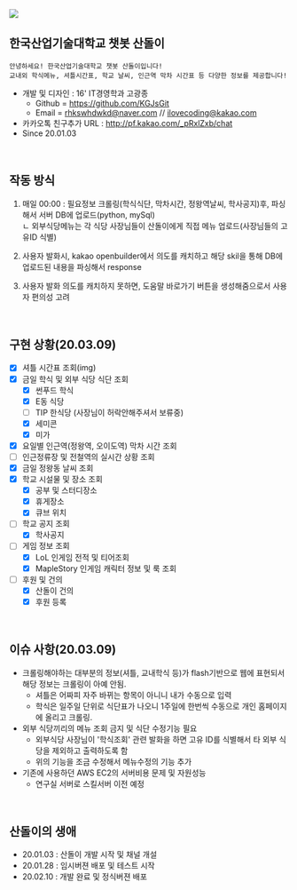 
<img src = "https://github.com/KGJsGit/sandol_bot/blob/master/%EC%82%B0%EB%8F%8C%EC%9D%B4jpeg.jpg?raw=true">

## 한국산업기술대학교 챗봇 산돌이
```
안녕하세요! 한국산업기술대학교 챗봇 산돌이입니다!
교내외 학식메뉴, 셔틀시간표, 학교 날씨, 인근역 막차 시간표 등 다양한 정보를 제공합니다!
```
- 개발 및 디자인 : 16' IT경영학과 고광종
  - Github = https://github.com/KGJsGit
  - Email = rhkswhdwkd@naver.com // ilovecoding@kakao.com
- 카카오톡 친구추가 URL : http://pf.kakao.com/_pRxlZxb/chat
- Since 20.01.03
<br/>

## 작동 방식
1. 매일 00:00 : 필요정보 크롤링(학식식단, 막차시간, 정왕역날씨, 학사공지)후, 파싱해서 서버 DB에 업로드(python, mySql)<br/>
  ㄴ 외부식당메뉴는 각 식당 사장님들이 산돌이에게 직접 메뉴 업로드(사장님들의 고유ID 식별)

2. 사용자 발화시, kakao openbuilder에서 의도를 캐치하고 해당 skil을 통해 DB에 업로드된 내용을 파싱해서 response

3. 사용자 발화 의도를 캐치하지 못하면, 도움말 바로가기 버튼을 생성해줌으로서 사용자 편의성 고려
<br/>


## 구현 상황(20.03.09)
- [x] 셔틀 시간표 조회(img)
- [x] 금일 학식 및 외부 식당 식단 조회
    - [x] 썬푸드 학식
    - [x] E동 식당
    - [ ] TIP 한식당 (사장님이 허락안해주셔서 보류중)
    - [x] 세미콘
    - [x] 미가
- [x] 요일별 인근역(정왕역, 오이도역) 막차 시간 조회
- [ ] 인근정류장 및 전철역의 실시간 상황 조회
- [x] 금일 정왕동 날씨 조회
- [x] 학교 시설물 및 장소 조회
    - [x] 공부 및 스터디장소
    - [x] 휴게장소
    - [x] 큐브 위치
- [ ] 학교 공지 조회 
    - [x] 학사공지 
- [ ] 게임 정보 조회
    - [x] LoL 인게임 전적 및 티어조회
    - [x] MapleStory 인게임 캐릭터 정보 및 룩 조회
- [ ] 후원 및 건의
    - [x] 산돌이 건의
    - [x] 후원 등록
<br/>

## 이슈 사항(20.03.09)
- 크롤링해야하는 대부분의 정보(셔틀, 교내학식 등)가 flash기반으로 웹에 표현되서 해당 정보는 크롤링이 아예 안됨.
  - 셔틀은 어짜피 자주 바뀌는 항목이 아니니 내가 수동으로 입력
  - 학식은 일주일 단위로 식단표가 나오니 1주일에 한번씩 수동으로 개인 홈페이지에 올리고 크롤링.
- 외부 식당끼리의 메뉴 조회 금지 및 식단 수정기능 필요
  - 외부식당 사장님이 '학식조회' 관련 발화을 하면 고유 ID를 식별해서 타 외부 식당을 제외하고 출력하도록 함
  - 위의 기능을 조금 수정해서 메뉴수정의 기능 추가
- 기존에 사용하던 AWS EC2의 서버비용 문제 및 자원성능
  - 연구실 서버로 스킬서버 이전 예정
<br/>

## 산돌이의 생애
- 20.01.03 : 산돌이 개발 시작 및 채널 개설
- 20.01.28 : 임시버젼 배포 및 테스트 시작
- 20.02.10 : 개발 완료 및 정식버젼 배포
<br/>
